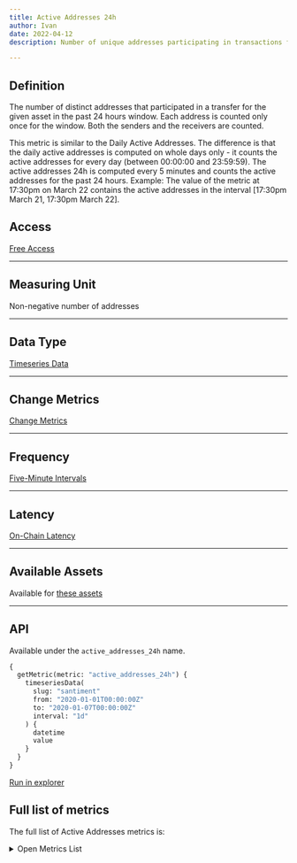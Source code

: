 ```yaml
---
title: Active Addresses 24h
author: Ivan
date: 2022-04-12
description: Number of unique addresses participating in transactions for the last 24 hour window

---
```


## Definition

The number of distinct addresses that participated in a transfer for the given
asset in the past 24 hours window. Each address is counted only once for the
window. Both the senders and the receivers are counted.

This metric is similar to the Daily Active Addresses. The difference is that the
daily active addresses is computed on whole days only - it counts the active
addresses for every day (between 00:00:00 and 23:59:59). The active addresses
24h is computed every 5 minutes and counts the active addresses for
the past 24 hours. Example: The value of the metric at 17:30pm on March 22
contains the active addresses in the interval [17:30pm March 21, 17:30pm March
22].


## Access

[Free Access](/metrics/details/access#free-access)

---

## Measuring Unit

Non-negative number of addresses

---

## Data Type

[Timeseries Data](/metrics/details/data-type#timeseries-data)

---

## Change Metrics

[Change Metrics](/metrics/details/change_metrics)

---

## Frequency

[Five-Minute Intervals](/metrics/details/frequency#five-minute-frequency)

---

## Latency

[On-Chain Latency](/metrics/details/latency#on-chain-latency)

---

## Available Assets

Available for [these
assets](<https://api.santiment.net/graphiql?variables=&query=%7B%0A%20%20getMetric(metric%3A%20%22active_addresses_24h%22)%20%7B%0A%20%20%20%20metadata%20%7B%0A%20%20%20%20%20%20availableSlugs%0A%20%20%20%20%7D%0A%20%20%7D%0A%7D%0A>)

---

## API

Available under the `active_addresses_24h` name.

```graphql
{
  getMetric(metric: "active_addresses_24h") {
    timeseriesData(
      slug: "santiment"
      from: "2020-01-01T00:00:00Z"
      to: "2020-01-07T00:00:00Z"
      interval: "1d"
    ) {
      datetime
      value
    }
  }
}
```

[Run in
explorer](<https://api.santiment.net/graphiql?query=%7B%0A%20%20getMetric(metric%3A%20%22active_addresses_24h%22)%20%7B%0A%20%20%20%20timeseriesData(%0A%20%20%20%20%20%20slug%3A%20%22santiment%22%0A%20%20%20%20%20%20from%3A%20%222020-01-01T00%3A00%3A00Z%22%0A%20%20%20%20%20%20to%3A%20%222020-01-07T00%3A00%3A00Z%22%0A%20%20%20%20%20%20interval%3A%20%221d%22%0A%20%20%20%20)%20%7B%0A%20%20%20%20%20%20datetime%0A%20%20%20%20%20%20value%0A%20%20%20%20%7D%0A%20%20%7D%0A%7D>)


## Full list of metrics

The full list of Active Addresses metrics is:

<Details>

<Summary>Open Metrics List</Summary>
- active_addresses_1h
- active_addresses_24h
- active_addresses_24h_change_1d
- active_addresses_24h_change_30d
- active_addresses_24h_change_7d
- active_addresses_7d
- active_addresses_30d
- active_addresses_60d
- active_addresses_90d

</Details>
